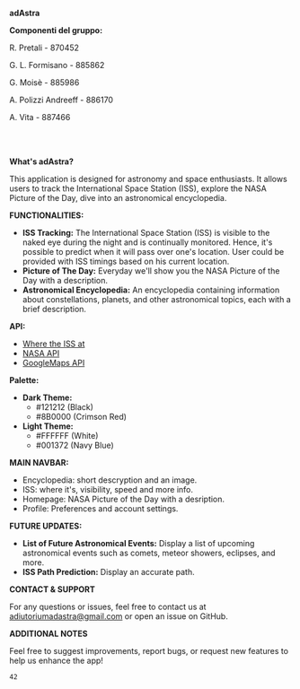 **adAstra**

**Componenti del gruppo:**

R. Pretali - 870452

G. L. Formisano - 885862

G. Moisè - 885986

A. Polizzi Andreeff - 886170

A. Vita - 887466

<br>
<br>

**What's adAstra?**

This application is designed for astronomy and space enthusiasts. It allows users to track the International Space Station (ISS), explore the NASA Picture of the Day, dive into an astronomical encyclopedia.

**FUNCTIONALITIES:**
- **ISS Tracking:** The International Space Station (ISS) is visible to the naked eye during the night and is continually monitored. Hence, it's possible to predict when it will pass over one's location. User could be provided with ISS timings based on his current location.
- **Picture of The Day:** Everyday we'll show you the NASA Picture of the Day with a description.
- **Astronomical Encyclopedia:** An encyclopedia containing information about constellations, planets, and other astronomical topics, each with a brief description.

**API:**
- [Where the ISS at](https://wheretheiss.at/w/developer)
- [NASA API](https://api.nasa.gov)
- [GoogleMaps API](https://developers.google.com/maps?hl=it)

**Palette:**
  - **Dark Theme:**
    - #121212 (Black)
    - #8B0000 (Crimson Red)
  - **Light Theme:**
    - #FFFFFF (White)
    - #001372 (Navy Blue)

**MAIN NAVBAR:**
- Encyclopedia: short descryption and an image.
- ISS: where it's, visibility, speed and more info.
- Homepage: NASA Picture of the Day with a desription.
- Profile: Preferences and account settings.


**FUTURE UPDATES:**
- **List of Future Astronomical Events:** Display a list of upcoming astronomical events such as comets, meteor showers, eclipses, and more.
- **ISS Path Prediction:** Display an accurate path.


**CONTACT & SUPPORT**

For any questions or issues, feel free to contact us at adiutoriumadastra@gmail.com or open an issue on GitHub.


**ADDITIONAL NOTES**

Feel free to suggest improvements, report bugs, or request new features to help us enhance the app!

`42`
